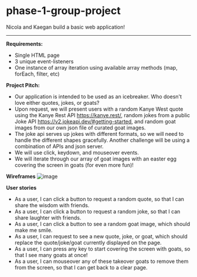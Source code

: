 # phase-1-group-project
Nicola and Kaegan build a basic web application!

---------------------------------------------------------------
**Requirements:**
- Single HTML page
- 3 unique event-listeners
- One instance of array iteration using available array methods (map, forEach, filter, etc)

**Project Pitch:**
- Our application is intended to be used as an icebreaker. Who doesn't love either quotes, jokes, or goats?
- Upon request, we will present users with a random Kanye West quote using the Kanye Rest API https://kanye.rest/, random jokes from a public Joke API  https://v2.jokeapi.dev/#getting-started, and random goat images from our own json file of curated goat images.
- The joke api serves up jokes with different formats, so we will need to handle the different shapes gracefully. Another challenge will be using a combination of APIs and json server.
- We will use click, keydown, and mouseover events.
- We will iterate through our array of goat images with an easter egg covering the screen in goats (for even more fun)!

**Wireframes**
![image](https://user-images.githubusercontent.com/22488520/171217962-292aea1d-2e0b-4527-a009-458a4490ce2c.png)


**User stories**
- As a user, I can click a button to request a random quote, so that I can share the wisdom with friends.
- As a user, I can click a button to request a random joke, so that I can share laughter with friends.
- As a user, I can click a button to see a random goat image, which should make me smile.
- As a user, I can request to see a new quote, joke, or goat, which should replace the quote/joke/goat currently displayed on the page.
- As a user, I can press any key to start covering the screen with goats, so that I see many goats at once!
- As a user, I can mouseover any of these takeover goats to remove them from the screen, so that I can get back to a clear page.
